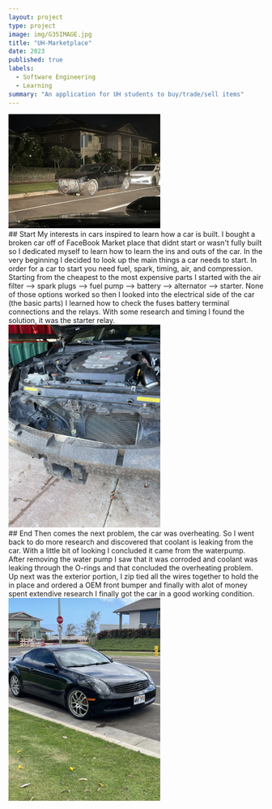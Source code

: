 ```yaml
---
layout: project
type: project
image: img/G35IMAGE.jpg
title: "UH-Marketplace"
date: 2023
published: true
labels:
  - Software Engineering
  - Learning
summary: "An application for UH students to buy/trade/sell items"
---
```


<div class="text-left p-4">
<img width="300px" src="../img/G35Pt1.jpg" class="img-thumbnail" > 
</div>
## Start
My interests in cars inspired to learn how a car is built. I bought a broken car off of FaceBook Market place that didnt start or wasn't fully built so I dedicated myself to learn how to learn the ins and outs of the car. In the very beginning I decided to look up the main things a car needs to start. In order for a car to start you need fuel, spark, timing, air, and compression. Starting from the cheapest to the most expensive parts I started with the air filter --> spark plugs --> fuel pump --> battery --> alternator --> starter. None of those options worked so then I looked into the electrical side of the car (the basic parts) I learned how to check the fuses battery terminal connections and the relays. With some research and timing I found the solution, it was the starter relay. 

<div class="text-left p-4">
 <img width="300px" src="../img/G35Pt222.jpg" class="img-thumbnail" >  
</div>
## End
Then comes the next problem, the car was overheating. So I went back to do more research and discovered that coolant is leaking from the car. With a little bit of looking I concluded it came from the waterpump. After removing the water pump I saw that it was corroded and coolant was leaking through the O-rings and that concluded the overheating problem. Up next was the exterior portion, I zip tied all the wires together to hold the in place and ordered a OEM front bumper and finally with alot of money spent extendive research I finally got the car in a good working condition.

<div class="text-left p-4">
<img width="300px" src="../img/G35Pt2.jpg" class="img-thumbnail" >  
</div>
